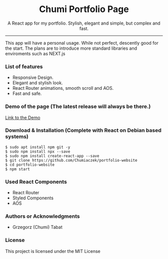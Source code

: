 <h1 align="center"> Chumi Portfolio Page </h1>

<p align="center"> A React app for my portfolio. Stylish, elegant and simple, but complex and fast. </p>

<hr/>

<p> This app will have a personal usage. While not perfect, descently good for the start. The plans are to introduce more standard libraries and enviroments such as NEXT.js </p>

<h3> List of features </h3>

<ul>
  <li>Responsive Design.</li>
  <li>Elegant and stylish look.</li>
  <li>React Router animations, smooth scroll and AOS.</li>
  <li>Fast and safe.</li>
</ul>

<h3> Demo of the page (The latest release will always be there.) </h3>

<a href="https://chumi.pl"> Link to the Demo </a>

<h3> Download & Installation (Complete with React on Debian based systems) </h3>

```shell
$ sudo apt install npm git -y
$ sudo npm install npx --save
$ sudo npm install create-react-app --save
$ git clone https://github.com/Chumiaczek/portfolio-website
$ cd portfolio-website
$ npm start
```
<h3>Used React Components</h3>
<ul>
    <li>React Router</li>
    <li>Styled Components</li>
    <li>AOS</li>
</ul>

<h3>Authors or Acknowledgments</h3>
<ul>
  <li>Grzegorz (Chumi) Tabat</li>
</ul>

<h3>License</h3>

This project is licensed under the MIT License